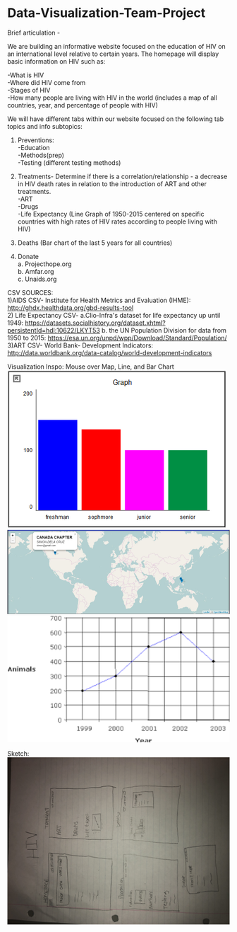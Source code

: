 # Data-Visualization-Team-Project

Brief articulation -

We are building an informative website focused on the education of HIV on an international level relative to certain years. The homepage will display basic information on HIV such as:  
  
-What is HIV  
-Where did HIV come from  
-Stages of HIV  
-How many people are living with HIV in the world (includes a map of all countries, year, and percentage of people with HIV)  
  
We will have different tabs within our website focused on the following tab topics and info subtopics:  
  
1) Preventions:   
-Education   
-Methods(prep)  
-Testing (different testing methods)  

2) Treatments- Determine if there is a correlation/relationship - a decrease in HIV death rates in relation to the introduction of ART and other treatments.  
-ART  
-Drugs  
-Life Expectancy (Line Graph of 1950-2015 centered on specific countries with high rates of HIV rates according to people living with HIV)

3) Deaths (Bar chart of the last 5 years for all countries)  
4) Donate  
a.     Projecthope.org  
b.     Amfar.org  
c.     Unaids.org  
  
CSV SOURCES:  
1)AIDS CSV-  Institute for Health Metrics and Evaluation (IHME):  http://ghdx.healthdata.org/gbd-results-tool  
2) Life Expectancy CSV- a.Clio-Infra's dataset for life expectancy up until 1949: https://datasets.socialhistory.org/dataset.xhtml?persistentId=hdl:10622/LKYT53 b. the UN Population Division for data from 1950 to 2015: https://esa.un.org/unpd/wpp/Download/Standard/Population/  
3)ART CSV- World Bank- Development Indicators: http://data.worldbank.org/data-catalog/world-development-indicators  
  
Visualization Inspo: Mouse over Map, Line, and Bar Chart  
![image](https://github.com/parin225/Data-Visualization-Team-Project/blob/master/Images/BarGraph02.png)
![image](https://github.com/parin225/Data-Visualization-Team-Project/blob/master/Images/Picture2.png)
![image](https://github.com/parin225/Data-Visualization-Team-Project/blob/master/Images/Picture1.png)

Sketch:
![image](https://github.com/parin225/Data-Visualization-Team-Project/blob/master/Images/IMG_1910.JPG)
